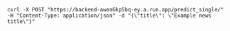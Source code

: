 


`curl -X POST "https://backend-awan6kp5bq-ey.a.run.app/predict_single/" -H "Content-Type: application/json" -d "{\"title\": \"Example news title\"}"`
